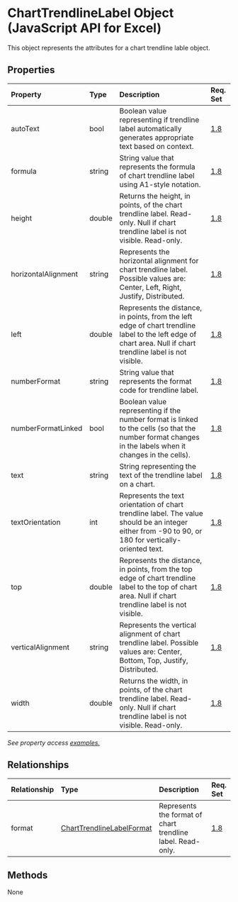 # ChartTrendlineLabel Object (JavaScript API for Excel)

This object represents the attributes for a chart trendline lable object.

## Properties

| Property	   | Type	|Description| Req. Set|
|:---------------|:--------|:----------|:----|
|autoText|bool|Boolean value representing if trendline label automatically generates appropriate text based on context.|[1.8](../requirement-sets/excel-api-requirement-sets.md)|
|formula|string|String value that represents the formula of chart trendline label using A1-style notation.|[1.8](../requirement-sets/excel-api-requirement-sets.md)|
|height|double|Returns the height, in points, of the chart trendline label. Read-only. Null if chart trendline label is not visible. Read-only.|[1.8](../requirement-sets/excel-api-requirement-sets.md)|
|horizontalAlignment|string|Represents the horizontal alignment for chart trendline label. Possible values are: Center, Left, Right, Justify, Distributed.|[1.8](../requirement-sets/excel-api-requirement-sets.md)|
|left|double|Represents the distance, in points, from the left edge of chart trendline label to the left edge of chart area. Null if chart trendline label is not visible.|[1.8](../requirement-sets/excel-api-requirement-sets.md)|
|numberFormat|string|String value that represents the format code for trendline label.|[1.8](../requirement-sets/excel-api-requirement-sets.md)|
|numberFormatLinked|bool|Boolean value representing if the number format is linked to the cells (so that the number format changes in the labels when it changes in the cells).|[1.8](../requirement-sets/excel-api-requirement-sets.md)|
|text|string|String representing the text of the trendline label on a chart.|[1.8](../requirement-sets/excel-api-requirement-sets.md)|
|textOrientation|int|Represents the text orientation of chart trendline label. The value should be an integer either from -90 to 90, or 180 for vertically-oriented text.|[1.8](../requirement-sets/excel-api-requirement-sets.md)|
|top|double|Represents the distance, in points, from the top edge of chart trendline label to the top of chart area. Null if chart trendline label is not visible.|[1.8](../requirement-sets/excel-api-requirement-sets.md)|
|verticalAlignment|string|Represents the vertical alignment of chart trendline label. Possible values are: Center, Bottom, Top, Justify, Distributed.|[1.8](../requirement-sets/excel-api-requirement-sets.md)|
|width|double|Returns the width, in points, of the chart trendline label. Read-only. Null if chart trendline label is not visible. Read-only.|[1.8](../requirement-sets/excel-api-requirement-sets.md)|

_See property access [examples.](#property-access-examples)_

## Relationships
| Relationship | Type	|Description| Req. Set|
|:---------------|:--------|:----------|:----|
|format|[ChartTrendlineLabelFormat](charttrendlinelabelformat.md)|Represents the format of chart trendline label. Read-only.|[1.8](../requirement-sets/excel-api-requirement-sets.md)|

## Methods
None

